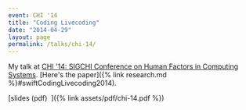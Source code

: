 ```yaml
---
event: CHI '14
title: "Coding Livecoding"
date: "2014-04-29"
layout: page
permalink: /talks/chi-14/
---
```


My talk at [CHI '14: SIGCHI Conference on Human Factors in Computing
Systems](http://chi2014.acm.org). [Here's the paper]({% link
research.md %}#swiftCodingLivecoding2014).

[slides (pdf)&nbsp;&nbsp;<i class="fas fa-chalkboard-teacher fa-2x"></i>]({% link assets/pdf/chi-14.pdf %})
